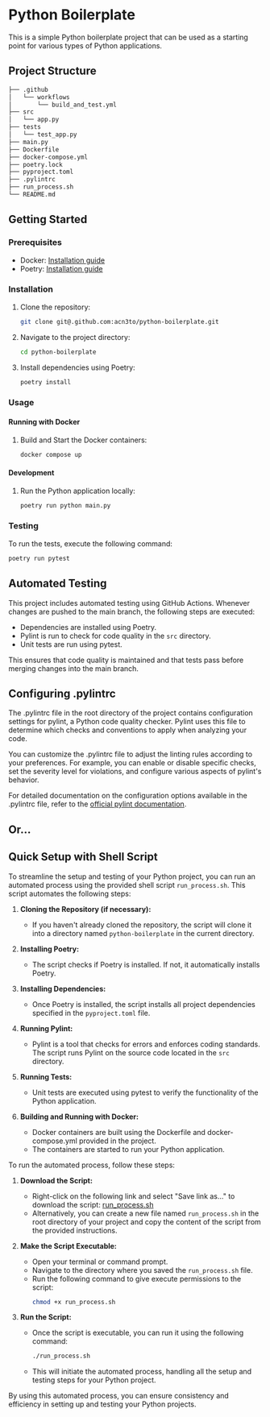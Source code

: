 # Python Boilerplate

This is a simple Python boilerplate project that can be used as a starting point for various types of Python applications.

## Project Structure

```bash
├── .github
│   └── workflows
│       └── build_and_test.yml
├── src
│   └── app.py
├── tests
│   └── test_app.py
├── main.py
├── Dockerfile
├── docker-compose.yml
├── poetry.lock
├── pyproject.toml
├── .pylintrc
├── run_process.sh
└── README.md
```

## Getting Started

### Prerequisites

- Docker: [Installation guide](https://docs.docker.com/get-docker/)
- Poetry: [Installation guide](https://python-poetry.org/docs/#installation)

### Installation

1. Clone the repository:

    ```bash
    git clone git@.github.com:acn3to/python-boilerplate.git
    ```

2. Navigate to the project directory:

    ```bash
    cd python-boilerplate
    ```

3. Install dependencies using Poetry:

    ```bash
    poetry install
    ```

### Usage

#### Running with Docker

1. Build and Start the Docker containers:

    ```bash
    docker compose up
    ```

#### Development

1. Run the Python application locally:

    ```bash
    poetry run python main.py
    ```

### Testing

To run the tests, execute the following command:

```bash
poetry run pytest
```

## Automated Testing

This project includes automated testing using GitHub Actions. Whenever changes are pushed to the main branch, the following steps are executed:

- Dependencies are installed using Poetry.
- Pylint is run to check for code quality in the `src` directory.
- Unit tests are run using pytest.

This ensures that code quality is maintained and that tests pass before merging changes into the main branch.

## Configuring .pylintrc

The .pylintrc file in the root directory of the project contains configuration settings for pylint, a Python code quality checker. Pylint uses this file to determine which checks and conventions to apply when analyzing your code.

You can customize the .pylintrc file to adjust the linting rules according to your preferences. For example, you can enable or disable specific checks, set the severity level for violations, and configure various aspects of pylint's behavior.

For detailed documentation on the configuration options available in the .pylintrc file, refer to the [official pylint documentation](https://pylint.readthedocs.io/en/stable/).

## Or...

## Quick Setup with Shell Script

To streamline the setup and testing of your Python project, you can run an automated process using the provided shell script `run_process.sh`. This script automates the following steps:

1. **Cloning the Repository (if necessary):**
   - If you haven't already cloned the repository, the script will clone it into a directory named `python-boilerplate` in the current directory.

2. **Installing Poetry:**
   - The script checks if Poetry is installed. If not, it automatically installs Poetry.

3. **Installing Dependencies:**
   - Once Poetry is installed, the script installs all project dependencies specified in the `pyproject.toml` file.

4. **Running Pylint:**
   - Pylint is a tool that checks for errors and enforces coding standards. The script runs Pylint on the source code located in the `src` directory.

5. **Running Tests:**
   - Unit tests are executed using pytest to verify the functionality of the Python application.

6. **Building and Running with Docker:**
   - Docker containers are built using the Dockerfile and docker-compose.yml provided in the project.
   - The containers are started to run your Python application.
     
To run the automated process, follow these steps:

1. **Download the Script:**
   - Right-click on the following link and select "Save link as..." to download the script: [run_process.sh](https://raw.githubusercontent.com/acn3to/python-boilerplate/main/run_process.sh?raw=true)
   - Alternatively, you can create a new file named `run_process.sh` in the root directory of your project and copy the content of the script from the provided instructions.

2. **Make the Script Executable:**
   - Open your terminal or command prompt.
   - Navigate to the directory where you saved the `run_process.sh` file.
   - Run the following command to give execute permissions to the script:
     ```bash
     chmod +x run_process.sh
     ```

3. **Run the Script:**
   - Once the script is executable, you can run it using the following command:
     ```bash
     ./run_process.sh
     ```
   - This will initiate the automated process, handling all the setup and testing steps for your Python project.

By using this automated process, you can ensure consistency and efficiency in setting up and testing your Python projects.
